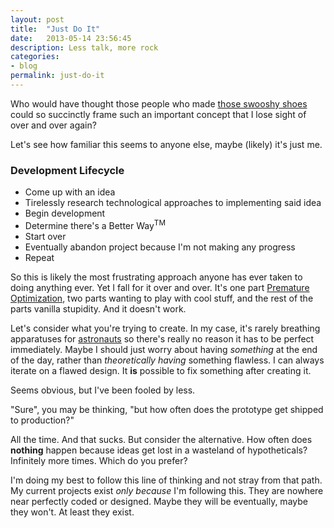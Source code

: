```yaml
---
layout: post
title:  "Just Do It"
date:   2013-05-14 23:56:45
description: Less talk, more rock
categories:
- blog
permalink: just-do-it
---
```

Who would have thought those people who made [those swooshy shoes](http://www.nike.com/) could so succinctly frame such an important concept that I lose sight of over and over again?

Let's see how familiar this seems to anyone else, maybe (likely) it's just me.

### Development Lifecycle ###
* Come up with an idea
* Tirelessly research technological approaches to implementing said idea
* Begin development
* Determine there's a Better Way<sup>TM</sup>
* Start over
* Eventually abandon project because I'm not making any progress
* Repeat

So this is likely the most frustrating approach anyone has ever taken to doing anything ever. Yet I fall for it over and over. It's one part [Premature Optimization](http://c2.com/cgi/wiki?PrematureOptimization), two parts wanting to play with cool stuff, and the rest of the parts vanilla stupidity. And it doesn't work.

Let's consider what you're trying to create. In my case, it's rarely breathing apparatuses for [astronauts](http://www.youtube.com/watch?v=KaOC9danxNo) so there's really no reason it has to be perfect immediately. Maybe I should just worry about having *something* at the end of the day, rather than *theoretically having* something flawless. I can always iterate on a flawed design. It **is** possible to fix something after creating it.

Seems obvious, but I've been fooled by less.

"Sure", you may be thinking, "but how often does the prototype get shipped to production?"

All the time. And that sucks. But consider the alternative. How often does **nothing** happen because ideas get lost in a wasteland of hypotheticals? Infinitely more times. Which do you prefer?

I'm doing my best to follow this line of thinking and not stray from that path. My current projects exist *only because* I'm following this. They are nowhere near perfectly coded or designed. Maybe they will be eventually, maybe they won't. At least they exist.

